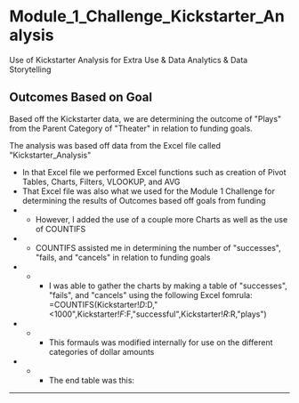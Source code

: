 # Module_1_Challenge_Kickstarter_Analysis
Use of Kickstarter Analysis for Extra Use &amp; Data Analytics &amp; Data Storytelling

## Outcomes Based on Goal

Based off the Kickstarter data, we are determining the outcome of "Plays" from the Parent Category of "Theater" in relation to funding goals.

The analysis was based off data from the Excel file called "Kickstarter_Analysis"
* In that Excel file we performed Excel functions such as creation of Pivot Tables, Charts, Filters, VLOOKUP, and AVG
* That Excel file was also what we used for the Module 1 Challenge for determining the results of Outcomes based off goals from funding
* * However, I added the use of a couple more Charts as well as the use of COUNTIFS
* * COUNTIFS assisted me in determining the number of "successes", "fails, and "cancels" in relation to funding goals
* * * I was able to gather the charts by making a table of "successes", "fails", and "cancels" using the following Excel fomrula: =COUNTIFS(Kickstarter!$D:$D,"<1000",Kickstarter!$F:$F,"successful",Kickstarter!$R:$R,"plays")
* * * This formauls was modified internally for use on the different categories of dollar amounts
* * * The end table was this:
* * * * 
